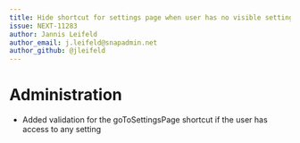 ```yaml
---
title: Hide shortcut for settings page when user has no visible settings
issue: NEXT-11283
author: Jannis Leifeld
author_email: j.leifeld@snapadmin.net 
author_github: @jleifeld
---
```

# Administration
* Added validation for the goToSettingsPage shortcut if the user has access to any setting
